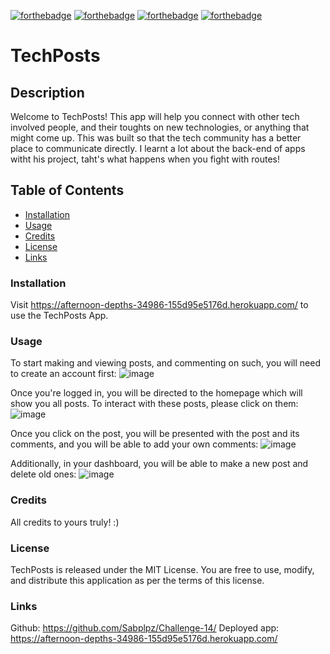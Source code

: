 [![forthebadge](https://forthebadge.com/images/badges/made-with-javascript.svg)](https://forthebadge.com) [![forthebadge](https://forthebadge.com/images/badges/uses-html.svg)](https://forthebadge.com) [![forthebadge](https://forthebadge.com/images/badges/powered-by-black-magic.svg)](https://forthebadge.com) [![forthebadge](https://forthebadge.com/images/badges/built-with-love.svg)](https://forthebadge.com)

# TechPosts

## Description
Welcome to TechPosts! This app will help you connect with other tech involved people, and their toughts on new technologies, or anything that might come up. This was built so that the tech community has a better place to communicate directly. I learnt a lot about the back-end of apps witht his project, taht's what happens when you fight with routes!

## Table of Contents

- [Installation](#installation)
- [Usage](#usage)
- [Credits](#credits)
- [License](#license)
- [Links](#links)

### Installation

Visit https://afternoon-depths-34986-155d95e5176d.herokuapp.com/ to use the TechPosts App.

### Usage

To start making and viewing posts, and commenting on such, you will need to create an account first:
![image](assets/login.png)

Once you're logged in, you will be directed to the homepage which will show you all posts. To interact with these posts, please click on them:
![image](assets/homepage.png)

Once you click on the post, you will be presented with the post and its comments, and you will be able to add your own comments:
![image](assets/post.png)

Additionally, in your dashboard, you will be able to make a new post and delete old ones:
![image](assets/dashboard.png)

### Credits

All credits to yours truly! :)

### License

TechPosts is released under the MIT License. You are free to use, modify, and distribute this application as per the terms of this license.

### Links

Github: https://github.com/Sabplpz/Challenge-14/
Deployed app: https://afternoon-depths-34986-155d95e5176d.herokuapp.com/
